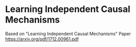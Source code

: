 # Learning Independent Causal Mechanisms
Based on "Learning Independent Causal Mechanisms" Paper 
https://arxiv.org/pdf/1712.00961.pdf
